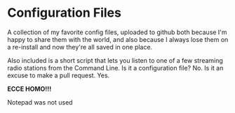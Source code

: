 # Configuration Files

A collection of my favorite config files, uploaded to github both because I'm happy to share them with the world, and also because I always lose them 
on a re-install and now they're all saved in one place.

Also included is a short script that lets you listen to one of a few streaming radio stations from the Command Line. Is it a configuration file? No. Is it an excuse to make a pull request. Yes.

**ECCE HOMO!!!**

Notepad was not used 
